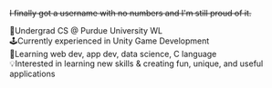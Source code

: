 <s>I finally got a username with no numbers and I'm still proud of it.</s>

<p>
  🚂Undergrad CS @ Purdue University WL
  <br>
  🕹️Currently experienced in Unity Game Development
  <br>
  📖Learning web dev, app dev, data science, C language
  <br>
  💡Interested in learning new skills & creating fun, unique, and useful applications
</p>



<!---
ng-daniel/ng-daniel is a ✨ special ✨ repository because its `README.md` (this file) appears on your GitHub profile.
You can click the Preview link to take a look at your changes.
--->
